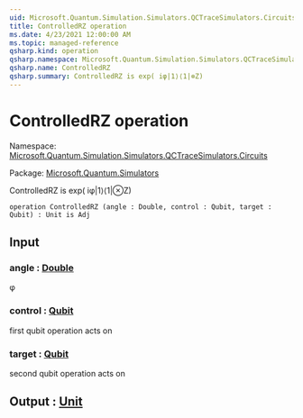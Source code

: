 ```yaml
---
uid: Microsoft.Quantum.Simulation.Simulators.QCTraceSimulators.Circuits.ControlledRZ
title: ControlledRZ operation
ms.date: 4/23/2021 12:00:00 AM
ms.topic: managed-reference
qsharp.kind: operation
qsharp.namespace: Microsoft.Quantum.Simulation.Simulators.QCTraceSimulators.Circuits
qsharp.name: ControlledRZ
qsharp.summary: ControlledRZ is exp( iφ|1⟩⟨1|⊗Z)
---
```


# ControlledRZ operation

Namespace: [Microsoft.Quantum.Simulation.Simulators.QCTraceSimulators.Circuits](xref:Microsoft.Quantum.Simulation.Simulators.QCTraceSimulators.Circuits)

Package: [Microsoft.Quantum.Simulators](https://nuget.org/packages/Microsoft.Quantum.Simulators)


ControlledRZ is exp( iφ|1⟩⟨1|⊗Z)

```qsharp
operation ControlledRZ (angle : Double, control : Qubit, target : Qubit) : Unit is Adj
```


## Input

### angle : [Double](xref:microsoft.quantum.qsharp.valueliterals#double-literals)

φ


### control : [Qubit](xref:microsoft.quantum.qsharp.valueliterals#qubit-literals)

first qubit operation acts on


### target : [Qubit](xref:microsoft.quantum.qsharp.valueliterals#qubit-literals)

second qubit operation acts on



## Output : [Unit](xref:microsoft.quantum.qsharp.valueliterals#unit-literal)

